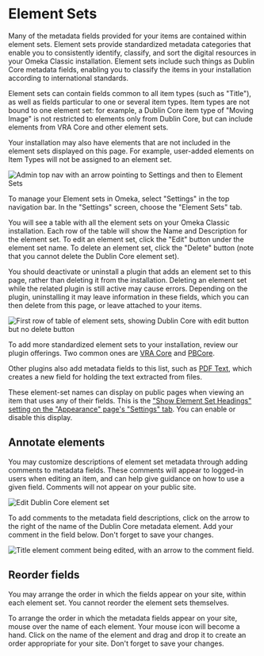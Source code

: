 # Element Sets

Many of the metadata fields provided for your items are contained within element sets. Element sets provide standardized metadata categories that enable you to consistently identify, classify, and sort the digital resources in your Omeka Classic installation. Element sets include such things as Dublin Core metadata fields, enabling you to classify the items in your installation according to international standards. 

Element sets can contain fields common to all item types (such as "Title"), as well as fields particular to one or several item types. Item types are not bound to one element set: for example, a Dublin Core item type of "Moving Image" is not restricted to elements only from Dublin Core, but can include elements from VRA Core and other element sets. 

Your installation may also have elements that are not included in the element sets displayed on this page. For example, user-added elements on Item Types will not be assigned to an element set. 

![Admin top nav with an arrow pointing to Settings and then to Element Sets](../../doc_files/Elementsetnav.png)

To manage your Element sets in Omeka, select "Settings" in the top navigation bar. In the "Settings" screen, choose the "Element Sets" tab.

You will see a table with all the element sets on your Omeka Classic installation. Each row of the table will show the Name and Description for the element set. To edit an element set, click the "Edit" button under the element set name. To delete an element set, click the "Delete" button (note that you cannot delete the Dublin Core element set). 

You should deactivate or uninstall a plugin that adds an element set to this page, rather than deleting it from the installation. Deleting an element set while the related plugin is still active may cause errors. Depending on the plugin, uninstalling it may leave information in these fields, which you can then delete from this page, or leave attached to your items. 

![First row of table of element sets, showing Dublin Core with edit button but no delete button](../../doc_files/elementEdit.png)

To add more standardized element sets to your installation, review our plugin offerings. Two common ones are [VRA Core](../../../Plugins/VRACore/) and [PBCore](../../../Plugins/PBCore/). 

Other plugins also add metadata fields to this list, such as [PDF Text](../../../Plugins/PdfText/), which creates a new field for holding the text extracted from files. 

These element-set names can display on public pages when viewing an item that uses any of their fields. This is the ["Show Element Set Headings" setting on the "Appearance" page's "Settings" tab](../Appearance/Appearance_Settings.md#display-settings). You can enable or disable this display.

Annotate elements
------------------------------------------------------

You may customize descriptions of element set metadata through adding comments to metadata fields. These comments will appear to logged-in users when editing an item, and can help give guidance on how to use a given field. Comments will not appear on your public site. 

![Edit Dublin Core element set](../../doc_files/Elementfirstpg.png)

To add comments to the metadata field descriptions, click on the arrow to the right of the name of the Dublin Core metadata element. Add your comment in the field below. Don't forget to save your changes.

![Title element comment being edited, with an arrow to the comment field.](../../doc_files/Elementscomment.png)

Reorder fields
-------------------------------------------------------------

You may arrange the order in which the fields appear on your site, within each element set. You cannot reorder the element sets themselves. 

To arrange the order in which the metadata fields appear on your site, mouse over the name of each element. Your mouse icon will become a hand. Click on the name of the element and drag and drop it to create an order appropriate for your site. Don't forget to save your changes.

